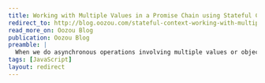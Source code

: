 ```yaml
---
title: Working with Multiple Values in a Promise Chain using Stateful Context
redirect_to: http://blog.oozou.com/stateful-context-working-with-multiple-values-in-a-promise-chain/
read_more_on: Oozou Blog
publication: Oozou Blog
preamble: |
  When we do asynchronous operations involving multiple values or objects using promises, sometimes our code could become messy. This article proposes an approach that could make the code more clean.
tags: [JavaScript]
layout: redirect
---
```

